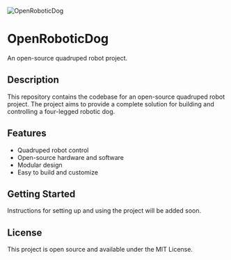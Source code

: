 ![OpenRoboticDog](https://raw.githubusercontent.com/mathiasgarcia/Quadruped/main/illustration.png)

# OpenRoboticDog

An open-source quadruped robot project.

## Description
This repository contains the codebase for an open-source quadruped robot project. The project aims to provide a complete solution for building and controlling a four-legged robotic dog.

## Features
- Quadruped robot control
- Open-source hardware and software
- Modular design
- Easy to build and customize

## Getting Started
Instructions for setting up and using the project will be added soon.

## License
This project is open source and available under the MIT License. 